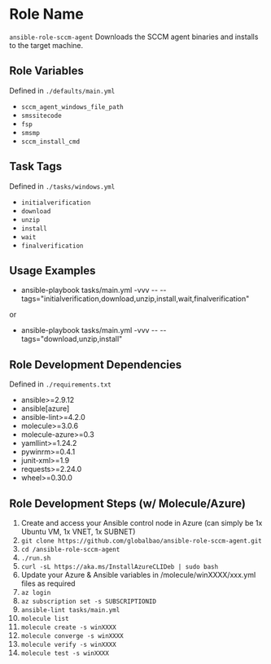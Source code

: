 Role Name
=========

`ansible-role-sccm-agent` Downloads the SCCM agent binaries and installs to the target machine.

Role Variables
--------------

Defined in `./defaults/main.yml`

* `sccm_agent_windows_file_path`
* `smssitecode`
* `fsp`
* `smsmp`
* `sccm_install_cmd`

Task Tags
--------------

Defined in `./tasks/windows.yml`

* `initialverification`
* `download`
* `unzip`
* `install`
* `wait`
* `finalverification`

Usage Examples
--------------
* ansible-playbook tasks/main.yml -vvv -- --tags="initialverification,download,unzip,install,wait,finalverification" 

or

* ansible-playbook tasks/main.yml -vvv -- --tags="download,unzip,install" 

Role Development Dependencies
------------

Defined in `./requirements.txt`

* ansible>=2.9.12
* ansible[azure]
* ansible-lint>=4.2.0
* molecule>=3.0.6
* molecule-azure>=0.3
* yamllint>=1.24.2
* pywinrm>=0.4.1
* junit-xml>=1.9
* requests>=2.24.0
* wheel>=0.30.0

Role Development Steps (w/ Molecule/Azure)
----------------

1. Create and access your Ansible control node in Azure (can simply be 1x Ubuntu VM, 1x VNET, 1x SUBNET)
2. `git clone https://github.com/globalbao/ansible-role-sccm-agent.git`
3. `cd /ansible-role-sccm-agent` 
4. `./run.sh`
5. `curl -sL https://aka.ms/InstallAzureCLIDeb | sudo bash`
6. Update your Azure & Ansible variables in /molecule/winXXXX/xxx.yml files as required
7. `az login`
8. `az subscription set -s SUBSCRIPTIONID`
9. `ansible-lint tasks/main.yml`
10. `molecule list`
11. `molecule create -s winXXXX`
12. `molecule converge -s winXXXX`
13. `molecule verify -s winXXXX`
14. `molecule test -s winXXXX`
